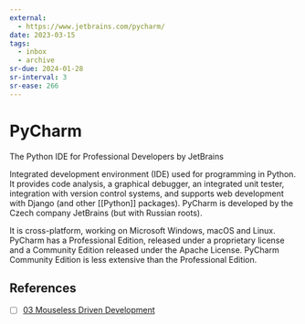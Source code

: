 ```yaml
---
external:
  - https://www.jetbrains.com/pycharm/
date: 2023-03-15
tags:
  - inbox
  - archive
sr-due: 2024-01-28
sr-interval: 3
sr-ease: 266
---
```


# PyCharm

The Python IDE for Professional Developers by JetBrains

Integrated development environment (IDE) used for programming in Python. It
provides code analysis, a graphical debugger, an integrated unit tester,
integration with version control systems, and supports web development with
Django (and other [[Python]] packages). PyCharm is developed by the Czech
company JetBrains (but with Russian roots).

It is cross-platform, working on Microsoft Windows, macOS and Linux. PyCharm has
a Professional Edition, released under a proprietary license and a Community
Edition released under the Apache License. PyCharm Community Edition is less
extensive than the Professional Edition.

## References

- [ ] [03 Mouseless Driven Development](https://www.youtube.com/watch?v=UH6YVv9js3s)
